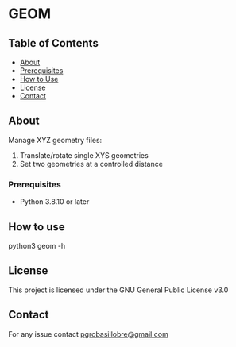 # GEOM

## Table of Contents

- [About](#about)
- [Prerequisites](#prerequisites)
- [How to Use](#howtouse)
- [License](#license)
- [Contact](#contact)

## About

Manage XYZ geometry files:

   1. Translate/rotate single XYS geometries
   2. Set two geometries at a controlled distance 

### Prerequisites

   - Python 3.8.10 or later


## How to use

   python3 geom -h


## License 

   This project is licensed under the GNU General Public License v3.0


## Contact

   For any issue contact pgrobasillobre@gmail.com
   

